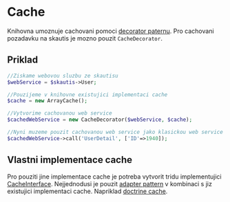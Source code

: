 # Cache

Knihovna umoznuje cachovani pomoci [decorator paternu](https://github.com/domnikl/DesignPatternsPHP/tree/master/Structural/Decorator). Pro cachovani pozadavku na skautis je mozno pouzit `CacheDecorator`.


## Priklad
```PHP
//Ziskame webovou sluzbu ze skautisu
$webService = $skautis->User;

//Pouzijeme v knihovne existujici implementaci cache
$cache = new ArrayCache();

//Vytvorime cachovanou web service
$cachedWebService = new CacheDecorator($webService, $cache);

//Nyni muzeme pouzit cachovanou web service jako klasickou web service
$cachedWebService->call('UserDetail', ['ID'=>1940]);
```


## Vlastni implementace cache
Pro pouziti jine implementace cache je potreba vytvorit tridu implementujici [CacheInterface](../src/Wsdl/Decorator/Cache/CacheInterface). Nejjednodusi je pouzit [adapter pattern](https://github.com/domnikl/DesignPatternsPHP/tree/master/Structural/Adapter) v kombinaci s jiz existujici implementaci cache. Napriklad [doctrine cache](https://github.com/doctrine/cache).
